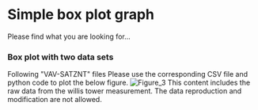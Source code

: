 # Simple box plot graph
Please find what you are looking for...
### Box plot with two data sets
Following "VAV-SATZNT" files
Please use the corresponding CSV file and python code to plot the below figure. 
![Figure_3](https://user-images.githubusercontent.com/103592307/228650604-467351cf-fa02-4a98-a316-ff6b84260586.png)
This content includes the raw data from the willis tower measurement. 
The data reproduction and modification are not allowed. 
